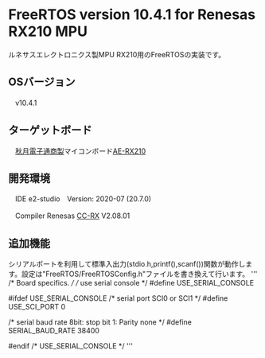 # FreeRTOS version 10.4.1 for Renesas RX210 MPU

ルネサスエレクトロニクス製MPU RX210用のFreeRTOSの実装です。
## OSバージョン
　v10.4.1
 
## ターゲットボード
　[秋月電子通商製](https://akizukidenshi.com/catalog/default.aspx)マイコンボード[AE-RX210](https://akizukidenshi.com/catalog/g/gK-08207/)　

## 開発環境
　IDE e2-studio　Version: 2020-07 (20.7.0)
 
　Compiler Renesas [CC-RX](https://www.renesas.com/jp/ja/products/software-tools/tools/compiler-assembler/compiler-package-for-rx-family.html) V2.08.01
 
## 追加機能
シリアルポートを利用して標準入出力(stdio.h,printf(),scanf())関数が動作します。設定は"FreeRTOS/FreeRTOSConfig.h"ファイルを書き換えて行います。
'''
/* Board specifics. */
/* use serial console */
#define		USE_SERIAL_CONSOLE

#ifdef USE_SERIAL_CONSOLE
/* serial port SCI0 or SCI1 */
#define		USE_SCI_PORT	0

/* serial baud rate
   8bit: stop bit 1: Parity none
*/
#define		SERIAL_BAUD_RATE	38400

#endif /* USE_SERIAL_CONSOLE */
'''
